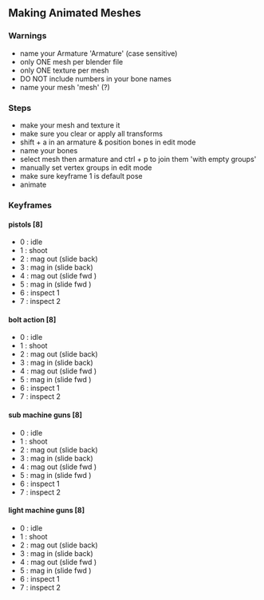 ## Making Animated Meshes

### Warnings
- name your Armature 'Armature' (case sensitive)
- only ONE mesh per blender file
- only ONE texture per mesh
- DO NOT include numbers in your bone names
- name your mesh 'mesh' (?)

### Steps
- make your mesh and texture it
- make sure you clear or apply all transforms
- shift + a in an armature & position bones in edit mode
- name your bones
- select mesh then armature and ctrl + p to join them 'with empty groups'
- manually set vertex groups in edit mode
- make sure keyframe 1 is default pose
- animate

### Keyframes

#### pistols [8]
- 0 : idle
- 1 : shoot
- 2 : mag out (slide back)
- 3 : mag in  (slide back)
- 4 : mag out (slide fwd )
- 5 : mag in  (slide fwd )
- 6 : inspect 1
- 7 : inspect 2

#### bolt action [8]
- 0 : idle
- 1 : shoot
- 2 : mag out (slide back)
- 3 : mag in  (slide back)
- 4 : mag out (slide fwd )
- 5 : mag in  (slide fwd )
- 6 : inspect 1
- 7 : inspect 2

#### sub machine guns [8]
- 0 : idle
- 1 : shoot
- 2 : mag out (slide back)
- 3 : mag in  (slide back)
- 4 : mag out (slide fwd )
- 5 : mag in  (slide fwd )
- 6 : inspect 1
- 7 : inspect 2

#### light machine guns [8]
- 0 : idle
- 1 : shoot
- 2 : mag out (slide back)
- 3 : mag in  (slide back)
- 4 : mag out (slide fwd )
- 5 : mag in  (slide fwd )
- 6 : inspect 1
- 7 : inspect 2